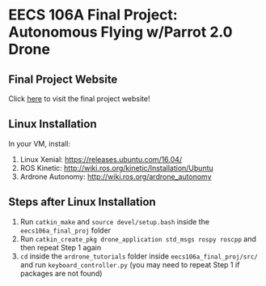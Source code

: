 # EECS 106A Final Project: Autonomous Flying w/Parrot 2.0 Drone
## Final Project Website
Click [here](https://sites.google.com/berkeley.edu/autonomous-drone/) to visit the final project website!
## Linux Installation
In your VM, install:
1. Linux Xenial: https://releases.ubuntu.com/16.04/
2. ROS Kinetic: http://wiki.ros.org/kinetic/Installation/Ubuntu
3. Ardrone Autonomy: http://wiki.ros.org/ardrone_autonomy

## Steps after Linux Installation 
1. Run `catkin_make` and `source devel/setup.bash` inside the `eecs106a_final_proj` folder
2. Run `catkin_create_pkg drone_application std_msgs rospy roscpp` and then repeat Step 1 again 
3. `cd` inside the `ardrone_tutorials` folder inside `eecs106a_final_proj/src/` and run `keyboard_controller.py` (you may need to repeat Step 1 if packages are not found)
